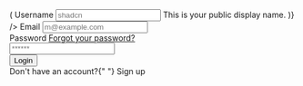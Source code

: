 <form>
      <div className="flex flex-col gap-6">
        <div className="grid gap-2">
          <FormField
            control={form.control}
            name="username"
            render={({ field }) => (
              <FormItem>
                <FormLabel>Username</FormLabel>
                <FormControl>
                  <Input placeholder="shadcn" {...field} />
                </FormControl>
                <Formscription>
                  This is your public display name.
                </Formscription>
                <FormMessage />
              </FormItem>
            )}
          />
          <Label htmlFor="email">Email</Label>
          <Input id="email" type="email" placeholder="m@example.com" required />
        </div>
        <div className="grid gap-2">
          <div className="flex items-center">
            <Label htmlFor="password">Password</Label>
            <a
              href="#"
              className="ml-auto inline-block text-sm underline-offset-4 hover:underline"
            >
              Forgot your password?
            </a>
          </div>
          <Input id="password" type="password" placeholder="******" required />
        </div>
        <Button type="submit" className="w-full">
          Login
        </Button>
      </div>
      <div className="mt-4 text-center text-sm">
        Don&apos;t have an account?{" "}
        <Link href="#" className="underline underline-offset-4">
          Sign up
        </Link>
      </div>
    </form>